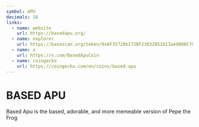 ```yaml
---
symbol: APU
decimals: 18
links:
  - name: website
    url: https://basedapu.org/
  - name: explorer
    url: https://basescan.org/token/0x6F35720b272BF23832852b13ae9888C706E1a379
  - name: x
    url: https://x.com/BasedApuCoin
  - name: coingecko
    url: https://coingecko.com/en/coins/based-apu
---
```


# BASED APU

Based Apu is the based, adorable, and more memeable version of Pepe the Frog

